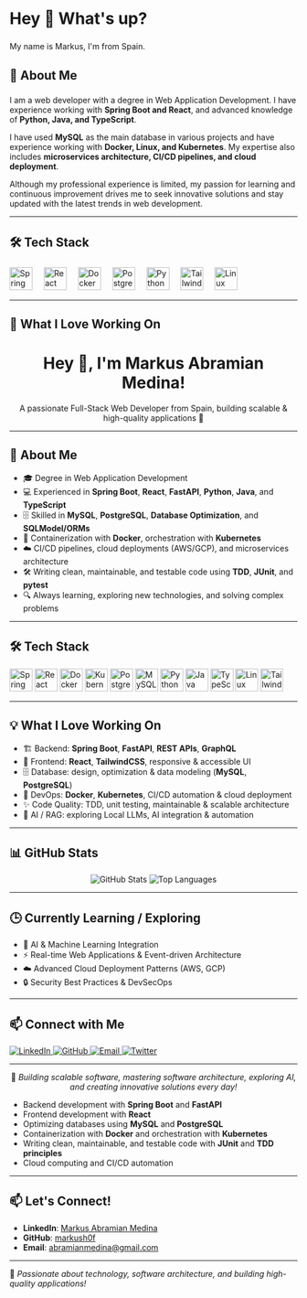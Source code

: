 <h1 align="left">Hey 👋 What's up?</h1>

###

<p align="left">My name is Markus, I'm from Spain.</p>

###

<h2 align="left">🚀 About Me</h2>

###

I am a web developer with a degree in Web Application Development. I have experience working with **Spring Boot and React**, and advanced knowledge of **Python, Java, and TypeScript**.  

I have used **MySQL** as the main database in various projects and have experience working with **Docker, Linux, and Kubernetes**. My expertise also includes **microservices architecture, CI/CD pipelines, and cloud deployment**.  

Although my professional experience is limited, my passion for learning and continuous improvement drives me to seek innovative solutions and stay updated with the latest trends in web development.

---

<h2 align="left">🛠️ Tech Stack</h2>

###

<div align="left">
  <img src="https://cdn.jsdelivr.net/gh/devicons/devicon/icons/spring/spring-original.svg" height="40" alt="Spring Boot logo" />
  <img width="12" />
  <img src="https://cdn.jsdelivr.net/gh/devicons/devicon/icons/react/react-original.svg" height="40" alt="React logo" />
  <img width="12" />
  <img src="https://cdn.jsdelivr.net/gh/devicons/devicon/icons/docker/docker-original.svg" height="40" alt="Docker logo" />
  <img width="12" />
  <img src="https://cdn.jsdelivr.net/gh/devicons/devicon/icons/postgresql/postgresql-original.svg" height="40" alt="PostgreSQL logo" />
  <img width="12" />
  <img src="https://cdn.jsdelivr.net/gh/devicons/devicon/icons/python/python-original.svg" height="40" alt="Python logo" />
  <img width="12" />
  <img src="https://cdn.jsdelivr.net/gh/devicons/devicon/icons/tailwindcss/tailwindcss-original-wordmark.svg" height="40" alt="Tailwind CSS logo" />
  <img width="12" />
  <img src="https://cdn.jsdelivr.net/gh/devicons/devicon/icons/linux/linux-original.svg" height="40" alt="Linux logo" />
</div>

---

<h2 align="left">🌟 What I Love Working On</h2><h1 align="center">Hey 👋, I'm Markus Abramian Medina!</h1>
<p align="center">A passionate Full-Stack Web Developer from Spain, building scalable & high-quality applications 🚀</p>

---

<h2 align="left">🌟 About Me</h2>

- 🎓 Degree in Web Application Development  
- 💻 Experienced in **Spring Boot**, **React**, **FastAPI**, **Python**, **Java**, and **TypeScript**  
- 🗄️ Skilled in **MySQL**, **PostgreSQL**, **Database Optimization**, and **SQLModel/ORMs**  
- 🐳 Containerization with **Docker**, orchestration with **Kubernetes**  
- ☁️ CI/CD pipelines, cloud deployments (AWS/GCP), and microservices architecture  
- 🛠 Writing clean, maintainable, and testable code using **TDD**, **JUnit**, and **pytest**  
- 🔍 Always learning, exploring new technologies, and solving complex problems  

---

<h2 align="left">🛠️ Tech Stack</h2>

<div align="left">
  <img src="https://cdn.jsdelivr.net/gh/devicons/devicon/icons/spring/spring-original.svg" height="40" alt="Spring Boot" />
  <img src="https://cdn.jsdelivr.net/gh/devicons/devicon/icons/react/react-original.svg" height="40" alt="React" />
  <img src="https://cdn.jsdelivr.net/gh/devicons/devicon/icons/docker/docker-original.svg" height="40" alt="Docker" />
  <img src="https://cdn.jsdelivr.net/gh/devicons/devicon/icons/kubernetes/kubernetes-plain.svg" height="40" alt="Kubernetes" />
  <img src="https://cdn.jsdelivr.net/gh/devicons/devicon/icons/postgresql/postgresql-original.svg" height="40" alt="PostgreSQL" />
  <img src="https://cdn.jsdelivr.net/gh/devicons/devicon/icons/mysql/mysql-original.svg" height="40" alt="MySQL" />
  <img src="https://cdn.jsdelivr.net/gh/devicons/devicon/icons/python/python-original.svg" height="40" alt="Python" />
  <img src="https://cdn.jsdelivr.net/gh/devicons/devicon/icons/java/java-original.svg" height="40" alt="Java" />
  <img src="https://cdn.jsdelivr.net/gh/devicons/devicon/icons/typescript/typescript-original.svg" height="40" alt="TypeScript" />
  <img src="https://cdn.jsdelivr.net/gh/devicons/devicon/icons/linux/linux-original.svg" height="40" alt="Linux" />
  <img src="https://cdn.jsdelivr.net/gh/devicons/devicon/icons/tailwindcss/tailwindcss-original-wordmark.svg" height="40" alt="Tailwind CSS" />
</div>

---

<h2 align="left">💡 What I Love Working On</h2>

- 🏗 Backend: **Spring Boot**, **FastAPI**, **REST APIs**, **GraphQL**  
- 🎨 Frontend: **React**, **TailwindCSS**, responsive & accessible UI  
- 🗄️ Database: design, optimization & data modeling (**MySQL**, **PostgreSQL**)  
- 🐳 DevOps: **Docker**, **Kubernetes**, CI/CD automation & cloud deployment  
- ✨ Code Quality: TDD, unit testing, maintainable & scalable architecture  
- 🤖 AI / RAG: exploring Local LLMs, AI integration & automation  

---


<h2 align="left">📊 GitHub Stats</h2>

<p align="center">
  <img src="https://github-readme-stats.vercel.app/api?username=markush0f&show_icons=true&theme=radical&count_private=true" alt="GitHub Stats" />
  <img src="https://github-readme-stats.vercel.app/api/top-langs/?username=markush0f&layout=compact&theme=radical" alt="Top Languages" />
</p>

---

<h2 align="left">🕒 Currently Learning / Exploring</h2>

- 🤖 AI & Machine Learning Integration  
- ⚡ Real-time Web Applications & Event-driven Architecture  
- ☁️ Advanced Cloud Deployment Patterns (AWS, GCP)  
- 🔒 Security Best Practices & DevSecOps  

---

<h2 align="left">📫 Connect with Me</h2>

<p>
  <a href="https://www.linkedin.com/in/markus-abramian-medina-1b0281273">
    <img src="https://img.shields.io/badge/LinkedIn-0077B5?style=for-the-badge&logo=linkedin&logoColor=white" alt="LinkedIn">
  </a>
  <a href="https://github.com/markush0f">
    <img src="https://img.shields.io/badge/GitHub-181717?style=for-the-badge&logo=github&logoColor=white" alt="GitHub">
  </a>
  <a href="mailto:abramianmedina@gmail.com">
    <img src="https://img.shields.io/badge/Email-D14836?style=for-the-badge&logo=gmail&logoColor=white" alt="Email">
  </a>
  <a href="https://twitter.com/your_twitter">
    <img src="https://img.shields.io/badge/Twitter-1DA1F2?style=for-the-badge&logo=twitter&logoColor=white" alt="Twitter">
  </a>
</p>

---

<p align="center">
🚀 <em>Building scalable software, mastering software architecture, exploring AI, and creating innovative solutions every day!</em>
</p>


- Backend development with **Spring Boot** and **FastAPI**
- Frontend development with **React**
- Optimizing databases using **MySQL** and **PostgreSQL**
- Containerization with **Docker** and orchestration with **Kubernetes**
- Writing clean, maintainable, and testable code with **JUnit** and **TDD principles**
- Cloud computing and CI/CD automation
---

<h2 align="left">📫 Let's Connect!</h2>

- **LinkedIn**: [Markus Abramian Medina](www.linkedin.com/in/markus-abramian-medina-1b0281273)  
- **GitHub**: [markush0f](https://github.com/your-profile)  
- **Email**: abramianmedina@gmail.com

---

🚀 _Passionate about technology, software architecture, and building high-quality applications!_  
